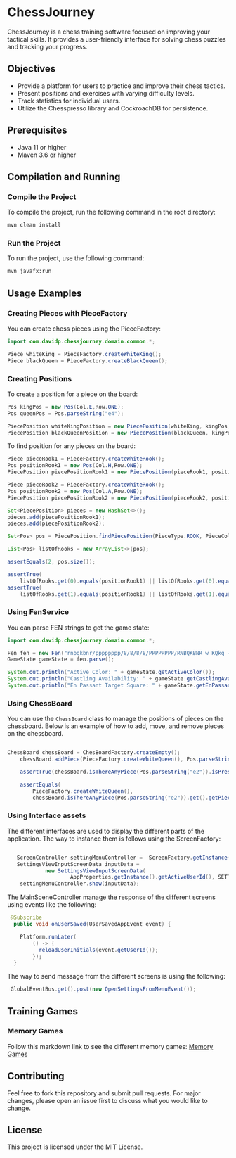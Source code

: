 # ChessJourney

ChessJourney is a chess training software focused on improving your tactical skills. It provides a user-friendly interface for solving chess puzzles and tracking your progress.

## Objectives
- Provide a platform for users to practice and improve their chess tactics.
- Present positions and exercises with varying difficulty levels.
- Track statistics for individual users.
- Utilize the Chesspresso library and CockroachDB for persistence.

## Prerequisites
- Java 11 or higher
- Maven 3.6 or higher

## Compilation and Running

### Compile the Project
To compile the project, run the following command in the root directory:
```bash
mvn clean install
```
### Run the Project
To run the project, use the following command:
```bash
mvn javafx:run
```
## Usage Examples

### Creating Pieces with PieceFactory

You can create chess pieces using the PieceFactory:
```java
import com.davidp.chessjourney.domain.common.*;

Piece whiteKing = PieceFactory.createWhiteKing();
Piece blackQueen = PieceFactory.createBlackQueen();
```

### Creating Positions

To create a position for a piece on the board:

```java
Pos kingPos = new Pos(Col.E,Row.ONE);
Pos queenPos = Pos.parseString("e4");

PiecePosition whiteKingPosition = new PiecePosition(whiteKing, kingPos);
PiecePosition blackQueenPosition = new PiecePosition(blackQueen, kingPos);

```

To find  position for any pieces on the board:

```java
Piece pieceRook1 = PieceFactory.createWhiteRook();
Pos positionRook1 = new Pos(Col.H,Row.ONE);
PiecePosition piecePositionRook1 = new PiecePosition(pieceRook1, positionRook1);

Piece pieceRook2 = PieceFactory.createWhiteRook();
Pos positionRook2 = new Pos(Col.A,Row.ONE);
PiecePosition piecePositionRook2 = new PiecePosition(pieceRook2, positionRook2);

Set<PiecePosition> pieces = new HashSet<>();
pieces.add(piecePositionRook1);
pieces.add(piecePositionRook2);

Set<Pos> pos = PiecePosition.findPiecePosition(PieceType.ROOK, PieceColor.WHITE, pieces);

List<Pos> listOfRooks = new ArrayList<>(pos);

assertEquals(2, pos.size());

assertTrue(
    listOfRooks.get(0).equals(positionRook1) || listOfRooks.get(0).equals(positionRook2));
assertTrue(
    listOfRooks.get(1).equals(positionRook1) || listOfRooks.get(1).equals(positionRook2));
```

### Using FenService

You can parse FEN strings to get the game state:

```java
import com.davidp.chessjourney.domain.common.*;

Fen fen = new Fen("rnbqkbnr/pppppppp/8/8/8/8/PPPPPPPP/RNBQKBNR w KQkq - 0 1");
GameState gameState = fen.parse();

System.out.println("Active Color: " + gameState.getActiveColor());
System.out.println("Castling Availability: " + gameState.getCastlingAvailability());
System.out.println("En Passant Target Square: " + gameState.getEnPassantTargetSquare());
```

### Using ChessBoard

You can use the `ChessBoard` class to manage the positions of pieces on the chessboard. Below is an example of how to add, move, and remove pieces on the chessboard.

```java

ChessBoard chessBoard = ChesBoardFactory.createEmpty();
    chessBoard.addPiece(PieceFactory.createWhiteQueen(), Pos.parseString("e2"));

    assertTrue(chessBoard.isThereAnyPiece(Pos.parseString("e2")).isPresent());

    assertEquals(
        PieceFactory.createWhiteQueen(),
        chessBoard.isThereAnyPiece(Pos.parseString("e2")).get().getPiece());


```

### Using Interface assets

The different interfaces are used to display the different parts of the application. The way to instance them is follows using the ScreenFactory:

```java

   ScreenController settingMenuController =  ScreenFactory.getInstance().createScreen(Screens.SETTINGS); 
   SettingsViewInputScreenData inputData =
            new SettingsViewInputScreenData(
                    AppProperties.getInstance().getActiveUserId(), SETTINGS_POSITION);
    settingMenuController.show(inputData);

```

The MainSceneController manage the response of the different screens using events like the following:

```java
 @Subscribe
  public void onUserSaved(UserSavedAppEvent event) {

    Platform.runLater(
        () -> {
          reloadUserInitials(event.getUserId());
        });
  }
```

The way to send message from the different screens is using the following:

```java
 GlobalEventBus.get().post(new OpenSettingsFromMenuEvent());

```

## Training Games

### Memory Games

Follow this markdown link to see the different memory games:  [Memory Games](./docs/memory-games.md)

## Contributing

Feel free to fork this repository and submit pull requests. For major changes, please open an issue first to discuss what you would like to change.

## License

This project is licensed under the MIT License.



